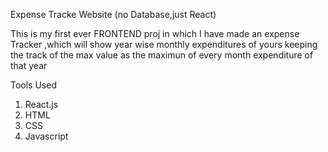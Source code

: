 Expense Tracke Website (no Database,just React)

This is my first ever FRONTEND proj in which I have made an expense Tracker ,which will show year wise monthly expenditures of yours keeping the track of the max value as the maximun of every month expenditure of that year


Tools Used
1) React.js
2) HTML
3) CSS
4) Javascript
